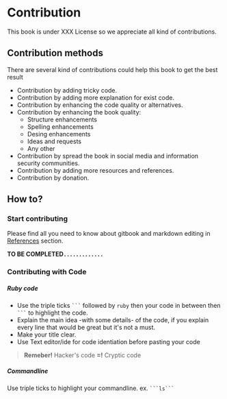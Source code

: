 # Contribution
This book is under XXX License so we appreciate all kind of contributions.

## Contribution methods
There are several kind of contributions could help this book to get the best result

* Contribution by adding tricky code.
* Contribution by adding more explanation for exist code.
* Contribution by enhancing the code quality or alternatives.
* Contribution by enhancing the book quality:
    * Structure enhancements
    * Spelling enhancements
    * Desing enhancements
    * Ideas and requests
    * Any other
* Contribution by spread the book in social media and information security communities.
* Contribution by adding more resources and references.
* Contribution by donation.


## How to?

### Start contributing
Please find all you need to know about gitbook and markdown editing in [References](references/README.md) section.

**TO BE COMPLETED`.............`**


### Contributing with Code

##### Ruby code
* Use the triple ticks ` ``` `  followed by `ruby` then your code in between then ` ``` ` to highlight the code.
* Explain the main idea -with some details- of the code, if you explain every line that would be great but it's not a must.
* Make your title clear.
* Use Text editor/ide for code identiation before pasting your code

> **Remeber!** Hacker's code **=!** Cryptic code


##### Commandline
Use triple ticks to highlight your commandline. ex. ` ```ls``` `









